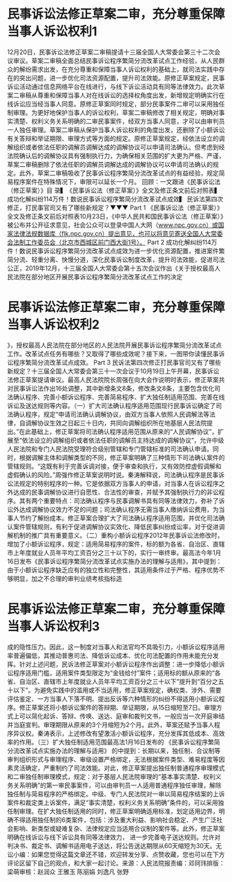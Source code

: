 # 民事诉讼法修正草案二审，充分尊重保障当事人诉讼权利1

12月20日，民事诉讼法修正草案二审稿提请十三届全国人大常委会第三十二次会议审议。草案二审稿全面总结民事诉讼程序繁简分流改革试点工作经验，从人民群众的解纷需求出发，在充分尊重和保障当事人诉讼权利的基础上，就司法实践中存在的突出问题，进一步优化司法资源配置，提升司法效能。原修正草案规定，民事诉讼活动通过信息网络平台在线进行，与线下诉讼活动具有同等法律效力。此次草案二审稿从尊重和保障当事人对在线诉讼的选择权角度出发，新增规定明确实行在线诉讼应当经当事人同意。原修正草案同时规定，部分民事案件二审可以采用独任制审理。为更好地保护当事人的诉讼权利，草案二审稿修改了相关规定，明确对事实清楚、权利义务关系明确的二审民事案件，经双方当事人同意，才可以由审判员一人独任审理。草案二审稿从保护当事人诉讼权利的角度出发，还删除了小额诉讼有关答辩和举证期限、审理方式等方面的规定。原修正草案规定，经依法设立的调解组织或者依法任职的调解员调解达成的调解协议可以申请司法确认。但考虑到经法院确认后的调解协议具有强制执行力，为确保相关范围的扩大更为严格、严谨，草案二审稿删除了依法任职的调解员调解达成的调解协议可以申请司法确认的规定。此外，草案二审稿吸收了民事诉讼程序繁简分流改革试点的有益经验，规定简易程序案件在特殊情况下，审限可以延长一个月。 回顾：一文跟进《民事诉讼法（修正草案）》目 录▍《民事诉讼法（修正草案）》全文及修正条文前后对照表▍成功化解纠纷114万件！数说民事诉讼程序繁简分流改革试点成效▍ 民诉法第四次修正，打民事官司又有了哪些新规定？▼▼▼ Part 1 《民事诉讼法（修正草案）》全文及修正条文前后对照表10月23日，《中华人民共和国民事诉讼法（修正草案）》被公布并公开征求意见，社会公众可以登录中国人大网（www.npc.gov.cn）或国家法律法规数据库（flk.npc.gov.cn）提出意见，也可以将意见寄送全国人大常委会法制工作委员会（北京市西城区前门西大街1号）。 Part 2 成功化解纠纷114万件！数说民事诉讼程序繁简分流改革试点成效为进一步优化资源配置，推进案件繁简分流、轻重分离、快慢分道，深化民事诉讼制度改革，提升司法效能，促进司法公正，2019年12月，十三届全国人大常委会第十五次会议作出《关于授权最高人民法院在部分地区开展民事诉讼程序繁简分流改革试点工作的决定

# 民事诉讼法修正草案二审，充分尊重保障当事人诉讼权利2

》，授权最高人民法院在部分地区的人民法院开展民事诉讼程序繁简分流改革试点工作。改革试点任务有哪些？又取得了哪些成效呢？接下来，一图带你读懂民事诉讼程序繁简分流改革试点成效。 Part 3 民诉法第四次修正打民事官司又有了哪些新规定？十三届全国人大常委会第三十一次会议于10月19日上午开幕，民事诉讼法修正草案提请审议。最高人民法院院长周强在向大会作说明时表示，修正草案共对民事诉讼法作出16处调整，其中新增条文8条，修改条文8条，主要包含优化司法确认程序、完善小额诉讼程序、完善简易程序、扩大独任制适用范围、完善在线诉讼及送达规则等内容。（一）扩大司法确认程序适用范围现行民事诉讼确定了司法确认程序，规定“申请司法确认调解协议，由双方当事人依照人民调解法等法律，自调解协议生效之日起三十日内，共同向调解组织所在地基层人民法院提出。”在此基础上，修正草案将司法确认程序适用范围从原来的“人民调解协议”，扩展至“依法设立的调解组织或者依法任职的调解员主持达成的调解协议”，允许中级人民法院和专门人民法院受理符合级别管辖和专门管辖标准的司法确认申请。同时，根据调解主体和调解类型的不同，修正草案明确了三种情形下司法确认案件的管辖规则。“这既有利于完善诉调对接，便于审查和执行，又有效防控虚假调解和虚假确认的风险。”周强作修正草案说明时说。秦涛解释说，司法确认程序是民事诉讼法规定的特别程序的一种。它是依据双方当事人的申请，对当事人在诉讼程序之外达成的民事调解协议进行自愿性、合法性的审查，并赋予其强制执行力的非讼程序。其有两个重要特点：司法确认程序与民事调解书具有同等法律效力，弥补了诉讼外达成调解协议效力不足的问题；司法确认程序无需当事人缴纳诉讼费用，为当事人节约了解纷成本。修正草案合理扩大了司法确认程序适用范围，并优化司法确认案件管辖规则，有利于促进调解协议实效化、降低民事纠纷成讼率，对于促进调解机制的推广具有重要意义。（二）重构小额诉讼程序2012年民事诉讼法修改时，增加了小额诉讼程序，规定：适用简易程序的案件，标的额为各省、自治区、直辖市上年度就业人员年平均工资百分之三十以下的，实行一审终审。最高法今年1月16日发布《民事诉讼程序繁简分流改革试点实施办法的理解与适用》，其中提到：由于小额诉讼程序缺乏应有的独立性和完整性，其适用条件过于严格、程序优势不够明显，加之不合理的审判业绩考核指标造

# 民事诉讼法修正草案二审，充分尊重保障当事人诉讼权利3

成的隐性压力。因此，这一制度对当事人和法官均不具吸引力，小额诉讼程序适用率普遍偏低，其推动普惠司法、降低诉讼成本、优化司法配置的作用未能充分发挥。针对上述问题，民诉法修正草案对小额诉讼程序作出调整：进一步降低小额诉讼程序适用门槛，适用案件类型限定为“金钱给付”案件；适用标的额从原来的“各省、自治区、直辖市上年度就业人员年平均工资百分之三十以下”提升到“百分之五十以下”。为避免实践中的滥用或不当适用，修正草案规定，确权类、涉外、需要评估鉴定、一方当事人下落不明、提出反诉等六种情形的纠纷不得适用小额诉讼程序。修正草案还将小额诉讼案件的答辩期、举证期限，从15日缩短至7日。审理方式上可以简化起诉、答辩、传唤、送达、庭审和裁判文书，一般应当一次开庭审结并当庭宣判。审理期限从原来的3个月缩短为2个月。此外，草案还赋予当事人程序异议权。秦涛表示，上述修改有望激活小额诉讼程序，充分发挥其低成本、高效率的作用。（三）扩大独任制适用范围最高法1月16日发布的 《民事诉讼程序繁简分流改革试点实施办法的理解与适用》 的中提到：长期以来，独任制、合议制等审判组织形式与审理程序、审级设置严格绑定，无法根据案件类型、难易程度等因素灵活确定，严重制约了司法效能。对此，修正草案提出独任制普通程序审理模式和二审独任制审理模式，规定：对于基层人民法院审理的“基本事实清楚、权利义务关系明确”的第一审民事案件，可以由审判员一人适用普通程序独任审理，解除独任制与简易程序的严格绑定。中级、专门人民法院对一审以简易程序结案的上诉案件和裁定类上诉案件，满足“事实清楚，权利义务关系明确”条件的，可以采用独任制审理。在扩大独任制适用的同时，修正草案明确适用标准，划定适用边界，明确不得适用独任制的6类案件，包括：涉及重大利益、影响社会稳定、产生广泛社会影响、新类型或疑难复杂、法律规定应当适用合议制的案件等。此外，修正草案明确在线诉讼与线下诉讼具有同等法律效力， 进一步完善电子送达规则。允许对判决书、裁定书、调解书适用电子送达，将公告送达期限从60天缩短为30天。无讼小编：如果您觉得这篇文章还不错，欢迎转发分享、点赞收藏，您也可以在下方评论区留下自己的观点，和大家一起讨论。来源：人民法院报责编：邓珂玮排版：梁萌审核：赵润众 王雅玉 陈丽娟 刘逸凡 张野

